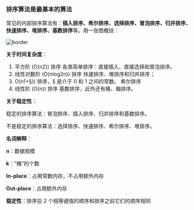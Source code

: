 ### 排序算法是最基本的算法

常见的内部排序算法有：**插入排序、希尔排序、选择排序、冒泡排序、归并排序、快速排序、堆排序、基数排序**等。用一张图概括：

![border](https://github.com/hustcc/JS-Sorting-Algorithm/raw/master/res/sort.png)



**关于时间复杂度**：

1. 平方阶 (O(n2)) 排序 各类简单排序：直接插入、直接选择和冒泡排序。
2. 线性对数阶 (O(nlog2n)) 排序 快速排序、堆排序和归并排序；
3. O(n1+§)) 排序，§ 是介于 0 和 1 之间的常数。 希尔排序
4. 线性阶 (O(n)) 排序 基数排序，此外还有桶、箱排序。

**关于稳定性**：

稳定的排序算法：冒泡排序、插入排序、归并排序和基数排序。

不是稳定的排序算法：选择排序、快速排序、希尔排序、堆排序。

**名词解释**：

**n**：数据规模

**k**：“桶”的个数

**In-place**：占用常数内存，不占用额外内存

**Out-place**：占用额外内存

**稳定性**：排序后 2 个相等键值的顺序和排序之前它们的顺序相同











